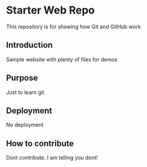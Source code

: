 # Starter Web Repo

This repository is for showing how Git and GitHub work

## Introduction

Sample website with plenty of files for demos

## Purpose

Just to learn git

## Deployment

No deployment

## How to contribute

Dont contribute. I am telling you dont!
